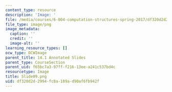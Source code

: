 ```yaml
---
content_type: resource
description: 'Image: '
file: /media/courses/6-004-computation-structures-spring-2017/df320d2d2994fc8a189ad90af6fb942f_Slide09.png
file_type: image/png
image_metadata:
  caption: ''
  credit: ''
  image-alt: ''
learning_resource_types: []
ocw_type: OCWImage
parent_title: 14.1 Annotated Slides
parent_type: CourseSection
parent_uid: f65bc7a3-97ff-f216-13ee-a241c537bd4c
resourcetype: Image
title: Slide09.png
uid: df320d2d-2994-fc8a-189a-d90af6fb942f
---
```

